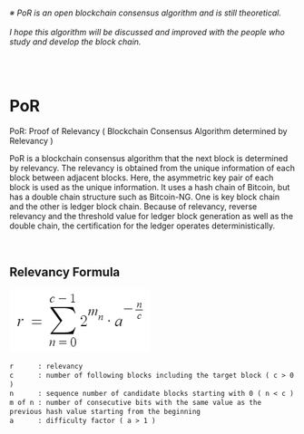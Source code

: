 ###### ※ PoR is an open blockchain consensus algorithm and is still theoretical.<br/><br/>I hope this algorithm will be discussed and improved with the people who study and develop the block chain.

<br/>

# PoR
PoR: Proof of Relevancy ( Blockchain Consensus Algorithm determined by Relevancy )

PoR is a blockchain consensus algorithm that the next block is determined by relevancy.
The relevancy is obtained from the unique information of each block between adjacent blocks.
Here, the asymmetric key pair of each block is used as the unique information.
It uses a hash chain of Bitcoin, but has a double chain structure such as Bitcoin-NG.
One is key block chain and the other is ledger block chain.
Because of relevancy, reverse relevancy and the threshold value for ledger block generation as well as the double chain, the certification for the ledger operates deterministically.

<br/>

## Relevancy Formula
![relevancyFormula](relevancyFormula.png?raw=true "relevancyFormula")
```
r      : relevancy
c      : number of following blocks including the target block ( c > 0 )
n      : sequence number of candidate blocks starting with 0 ( n < c )
m of n : number of consecutive bits with the same value as the previous hash value starting from the beginning
a      : difficulty factor ( a > 1 )
```
